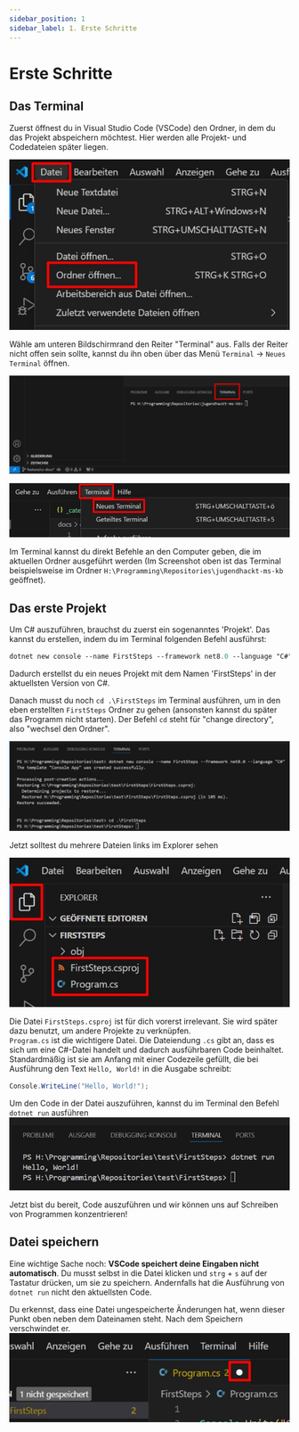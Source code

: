 ```yaml
---
sidebar_position: 1
sidebar_label: 1. Erste Schritte
---
```


# Erste Schritte

## Das Terminal

Zuerst öffnest du in Visual Studio Code (VSCode) den Ordner, in dem du das Projekt abspeichern möchtest. Hier werden alle Projekt- und Codedateien später liegen.

![Ein Screenshot aus VSCode, in dem der 'Ordner öffnen' Menüpunkt markiert ist](../assets/csharp/cs_open_folder.jpg)

Wähle am unteren Bildschirmrand den Reiter "Terminal" aus. Falls der Reiter nicht offen sein sollte, kannst du ihn oben über das Menü `Terminal` -> `Neues Terminal` öffnen.

![Ein Screenshot aus VSCode, in dem as Terminal markiert ist](../assets/csharp/vscode_terminal.jpg)

![Ein Screenshot aus VSCode, in dem der 'Terminal öffnen' Menüpunkt markiert ist](../assets/csharp/vscode_open_terminal.jpg)

Im Terminal kannst du direkt Befehle an den Computer geben, die im aktuellen Ordner ausgeführt werden (Im Screenshot oben ist das Terminal beispielsweise im Ordner `H:\Programming\Repositories\jugendhackt-ms-kb` geöffnet).

## Das erste Projekt

Um C# auszuführen, brauchst du zuerst ein sogenanntes 'Projekt'. Das kannst du erstellen, indem du im Terminal folgenden Befehl ausführst: 
```ps
dotnet new console --name FirstSteps --framework net8.0 --language "C#"
```

Dadurch erstellst du ein neues Projekt mit dem Namen 'FirstSteps' in der aktuellsten Version von C#.

Danach musst du noch `cd .\FirstSteps` im Terminal ausführen, um in den eben erstellten `FirstSteps` Ordner zu gehen (ansonsten kannst du später das Programm nicht starten). Der Befehl `cd` steht für "change directory", also "wechsel den Ordner".

![Ein Screenshot aus VSCode, der die oben angegebenen Befehle im Terminal zeigt](../assets/csharp/vscode_create_project.jpg)

Jetzt solltest du mehrere Dateien links im Explorer sehen

![Ein Screenshot aus VSCode, in dem die Dateien Program.cs und FirstSteps.csproj zu sehen sind](../assets/csharp/vscode_files_start.jpg)

Die Datei `FirstSteps.csproj` ist für dich vorerst irrelevant. Sie wird später dazu benutzt, um andere Projekte zu verknüpfen.<br/>
`Program.cs` ist die wichtigere Datei. Die Dateiendung `.cs` gibt an, dass es sich um eine C#-Datei handelt und dadurch ausführbaren Code beinhaltet. Standardmäßig ist sie am Anfang mit einer Codezeile gefüllt, die bei Ausführung den Text `Hello, World!` in die Ausgabe schreibt:
```cs
Console.WriteLine("Hello, World!");
```

Um den Code in der Datei auszuführen, kannst du im Terminal den Befehl `dotnet run` ausführen
![Ein Screenshot aus VSCode, in dem der Befehl 'dotnet run' im Terminal ausgeführt wird](../assets/csharp/vscode_dotnet_run.jpg)

Jetzt bist du bereit, Code auszuführen und wir können uns auf Schreiben von Programmen konzentrieren!

## Datei speichern

Eine wichtige Sache noch: **VSCode speichert deine Eingaben nicht automatisch**. Du musst selbst in die Datei klicken und `strg` + `s` auf der Tastatur drücken, um sie zu speichern. Andernfalls hat die Ausführung von `dotnet run` nicht den aktuellsten Code.

Du erkennst, dass eine Datei ungespeicherte Änderungen hat, wenn dieser Punkt oben neben dem Dateinamen steht. Nach dem Speichern verschwindet er.
![Ein Screenshot aus VSCode, der den Punkt für ungespeicherte Änderungen neben dem Dateinamen markiert](../assets/csharp/vscode_save_file.jpg)